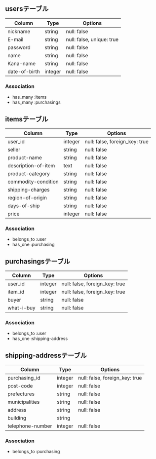 ## usersテーブル

|Column|Type|Options|
|------|----|-------|
|nickname|string|null: false|
|E-mail|string|null: false, unique: true|
|password|string|null: false|
|name|string|null: false|
|Kana-name|string|null: false|
|date-of-birth|integer|null: false|

### Association
- has_many :items
- has_many :purchasings

## itemsテーブル

|Column|Type|Options|
|------|----|-------|
|user_id|integer|null: false, foreign_key: true|
|seller|string|null: false|
|product-name|string|null: false|
|description-of-item|text|null: false|
|product-category|string|null: false|
|commodity-condition|string|null: false|
|shipping-charges|string|null: false|
|region-of-origin|string|null: false|
|days-of-ship|string|null: false|
|price|integer|null: false|

### Association
- belongs_to :user
- has_one :purchasing

## purchasingsテーブル

|Column|Type|Options|
|------|----|-------|
|user_id|integer|null: false, foreign_key: true|
|item_id|integer|null: false, foreign_key: true|
|buyer|string|null: false|
|what-i-buy|string|null: false|

### Association
- belongs_to :user
- has_one :shipping-address

## shipping-addressテーブル

|Column|Type|Options|
|------|----|-------|
|purchasing_id|integer|null: false, foreign_key: true|
|post-code|integer|null: false|
|prefectures|string|null: false|
|municipalities|string|null: false|
|address|string|null: false|
|building|string|
|telephone-number|integer|null: false|

### Association
- belongs_to :purchasing